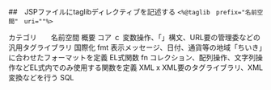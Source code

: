 ##　JSPファイルにtaglibディレクティブを記述する
`<%@taglib　prefix="名前空間"　uri=""%>`

カテゴリ　　名前空間		概要
コア			ｃ			変数操作、「」構文、URL要の管理委などの汎用タグライブラリ
国際化		fmt		表示メッセージ、日付、通貨等の地域「ちいき」に合わせたフォーマットを定義
EL式関数		fn			コレクション、配列操作、文字列操作などEL式内でのみ使用する関数を定義
XML			ⅹ			XML要のタグライブラリ、XML変換などを行う
SQL
